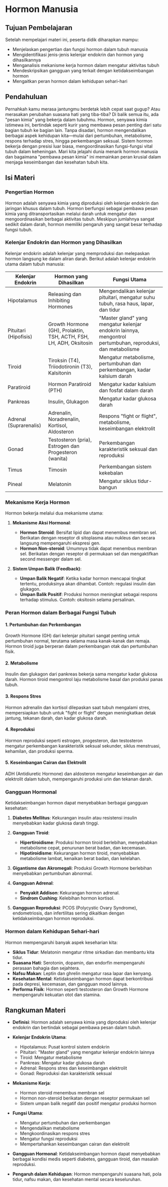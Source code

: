 # Hormon Manusia

## Tujuan Pembelajaran

Setelah mempelajari materi ini, peserta didik diharapkan mampu:

- Menjelaskan pengertian dan fungsi hormon dalam tubuh manusia
- Mengidentifikasi jenis-jenis kelenjar endokrin dan hormon yang dihasilkannya
- Menganalisis mekanisme kerja hormon dalam mengatur aktivitas tubuh
- Mendeskripsikan gangguan yang terkait dengan ketidakseimbangan hormon
- Mengaitkan peran hormon dalam kehidupan sehari-hari

## Pendahuluan

Pernahkah kamu merasa jantungmu berdetak lebih cepat saat gugup? Atau merasakan perubahan suasana hati yang tiba-tiba? Di balik semua itu, ada "pesan kimia" yang bekerja dalam tubuhmu. Hormon, senyawa kimia istimewa ini, bertindak seperti kurir yang membawa pesan penting dari satu bagian tubuh ke bagian lain. Tanpa disadari, hormon mengendalikan berbagai aspek kehidupan kita—mulai dari pertumbuhan, metabolisme, respons terhadap stres, hingga perkembangan seksual. Sistem hormon bekerja dengan presisi luar biasa, mengoordinasikan fungsi-fungsi vital tubuh dalam keheningan. Mari kita jelajahi dunia menarik hormon manusia dan bagaimana "pembawa pesan kimia" ini memainkan peran krusial dalam menjaga keseimbangan dan kesehatan tubuh kita.

## Isi Materi

### Pengertian Hormon

Hormon adalah senyawa kimia yang diproduksi oleh kelenjar endokrin dan jaringan khusus dalam tubuh. Hormon berfungsi sebagai pembawa pesan kimia yang ditransportasikan melalui darah untuk mengatur dan mengoordinasikan berbagai aktivitas tubuh. Meskipun jumlahnya sangat sedikit dalam darah, hormon memiliki pengaruh yang sangat besar terhadap fungsi tubuh.

### Kelenjar Endokrin dan Hormon yang Dihasilkan

Kelenjar endokrin adalah kelenjar yang memproduksi dan melepaskan hormon langsung ke dalam aliran darah. Berikut adalah kelenjar endokrin utama dalam tubuh manusia:

| Kelenjar Endokrin | Hormon yang Dihasilkan | Fungsi Utama |
|-------------------|------------------------|--------------|
| Hipotalamus | Releasing dan Inhibiting Hormones | Mengendalikan kelenjar pituitari, mengatur suhu tubuh, rasa haus, lapar, dan tidur |
| Pituitari (Hipofisis) | Growth Hormone (GH), Prolaktin, TSH, ACTH, FSH, LH, ADH, Oksitosin | "Master gland" yang mengatur kelenjar endokrin lainnya, mengontrol pertumbuhan, reproduksi, dan metabolisme |
| Tiroid | Tiroksin (T4), Triiodotironin (T3), Kalsitonin | Mengatur metabolisme, pertumbuhan dan perkembangan, kadar kalsium darah |
| Paratiroid | Hormon Paratiroid (PTH) | Mengatur kadar kalsium dan fosfat dalam darah |
| Pankreas | Insulin, Glukagon | Mengatur kadar glukosa darah |
| Adrenal (Suprarenalis) | Adrenalin, Noradrenalin, Kortisol, Aldosteron | Respons "fight or flight", metabolisme, keseimbangan elektrolit |
| Gonad | Testosteron (pria), Estrogen dan Progesteron (wanita) | Perkembangan karakteristik seksual dan reproduksi |
| Timus | Timosin | Perkembangan sistem kekebalan |
| Pineal | Melatonin | Mengatur siklus tidur-bangun |

### Mekanisme Kerja Hormon

Hormon bekerja melalui dua mekanisme utama:

1. **Mekanisme Aksi Hormonal**:
   - **Hormon Steroid**: Bersifat lipid dan dapat menembus membran sel. Berikatan dengan reseptor di sitoplasma atau nukleus dan secara langsung mempengaruhi ekspresi gen.
   - **Hormon Non-steroid**: Umumnya tidak dapat menembus membran sel. Berikatan dengan reseptor di permukaan sel dan mengaktifkan second messenger dalam sel.

2. **Sistem Umpan Balik (Feedback)**:
   - **Umpan Balik Negatif**: Ketika kadar hormon mencapai tingkat tertentu, produksinya akan dihambat. Contoh: regulasi insulin dan glukagon.
   - **Umpan Balik Positif**: Produksi hormon meningkat sebagai respons terhadap stimulus. Contoh: oksitosin selama persalinan.

### Peran Hormon dalam Berbagai Fungsi Tubuh

#### 1. Pertumbuhan dan Perkembangan

Growth Hormone (GH) dari kelenjar pituitari sangat penting untuk pertumbuhan normal, terutama selama masa kanak-kanak dan remaja. Hormon tiroid juga berperan dalam perkembangan otak dan pertumbuhan fisik.

#### 2. Metabolisme

Insulin dan glukagon dari pankreas bekerja sama mengatur kadar glukosa darah. Hormon tiroid mengontrol laju metabolisme basal dan produksi panas tubuh.

#### 3. Respons Stres

Hormon adrenalin dan kortisol dilepaskan saat tubuh mengalami stres, mempersiapkan tubuh untuk "fight or flight" dengan meningkatkan detak jantung, tekanan darah, dan kadar glukosa darah.

#### 4. Reproduksi

Hormon reproduksi seperti estrogen, progesteron, dan testosteron mengatur perkembangan karakteristik seksual sekunder, siklus menstruasi, kehamilan, dan produksi sperma.

#### 5. Keseimbangan Cairan dan Elektrolit

ADH (Antidiuretic Hormone) dan aldosteron mengatur keseimbangan air dan elektrolit dalam tubuh, mempengaruhi produksi urin dan tekanan darah.

### Gangguan Hormonal

Ketidakseimbangan hormon dapat menyebabkan berbagai gangguan kesehatan:

1. **Diabetes Mellitus**: Kekurangan insulin atau resistensi insulin menyebabkan kadar glukosa darah tinggi.

2. **Gangguan Tiroid**:
   - **Hipertiroidisme**: Produksi hormon tiroid berlebihan, menyebabkan metabolisme cepat, penurunan berat badan, dan kecemasan.
   - **Hipotiroidisme**: Kekurangan hormon tiroid, menyebabkan metabolisme lambat, kenaikan berat badan, dan kelelahan.

3. **Gigantisme dan Akromegali**: Produksi Growth Hormone berlebihan menyebabkan pertumbuhan abnormal.

4. **Gangguan Adrenal**:
   - **Penyakit Addison**: Kekurangan hormon adrenal.
   - **Sindrom Cushing**: Kelebihan hormon kortisol.

5. **Gangguan Reproduksi**: PCOS (Polycystic Ovary Syndrome), endometriosis, dan infertilitas sering dikaitkan dengan ketidakseimbangan hormon reproduksi.

### Hormon dalam Kehidupan Sehari-hari

Hormon mempengaruhi banyak aspek keseharian kita:

- **Siklus Tidur**: Melatonin mengatur ritme sirkadian dan membantu kita tidur.
- **Suasana Hati**: Serotonin, dopamin, dan endorfin mempengaruhi perasaan bahagia dan sejahtera.
- **Nafsu Makan**: Leptin dan ghrelin mengatur rasa lapar dan kenyang.
- **Kesehatan Mental**: Ketidakseimbangan hormon dapat berkontribusi pada depresi, kecemasan, dan gangguan mood lainnya.
- **Performa Fisik**: Hormon seperti testosteron dan Growth Hormone mempengaruhi kekuatan otot dan stamina.

## Rangkuman Materi

- **Definisi**: Hormon adalah senyawa kimia yang diproduksi oleh kelenjar endokrin dan bertindak sebagai pembawa pesan dalam tubuh.

- **Kelenjar Endokrin Utama**:
  - Hipotalamus: Pusat kontrol sistem endokrin
  - Pituitari: "Master gland" yang mengatur kelenjar endokrin lainnya
  - Tiroid: Mengatur metabolisme
  - Pankreas: Mengatur kadar glukosa darah
  - Adrenal: Respons stres dan keseimbangan elektrolit
  - Gonad: Reproduksi dan karakteristik seksual

- **Mekanisme Kerja**:
  - Hormon steroid menembus membran sel
  - Hormon non-steroid berikatan dengan reseptor permukaan sel
  - Sistem umpan balik negatif dan positif mengatur produksi hormon

- **Fungsi Utama**:
  - Mengatur pertumbuhan dan perkembangan
  - Mengendalikan metabolisme
  - Mengkoordinasikan respons stres
  - Mengatur fungsi reproduksi
  - Mempertahankan keseimbangan cairan dan elektrolit

- **Gangguan Hormonal**: Ketidakseimbangan hormon dapat menyebabkan berbagai kondisi medis seperti diabetes, gangguan tiroid, dan masalah reproduksi.

- **Pengaruh dalam Kehidupan**: Hormon mempengaruhi suasana hati, pola tidur, nafsu makan, dan kesehatan mental secara keseluruhan.

